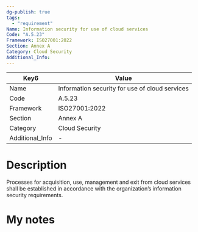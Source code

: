 ```yaml
---
dg-publish: true
tags:
  - "requirement"
Name: Information security for use of cloud services
Code: "A.5.23"
Framework: ISO27001:2022
Section: Annex A
Category: Cloud Security
Additional_Info: 
---
```


<div><table class="dataview table-view-table"><thead class="table-view-thead"><tr class="table-view-tr-header"><th class="table-view-th"><span>Key</span><span class="dataview small-text">6</span></th><th class="table-view-th"><span>Value</span></th></tr></thead><tbody class="table-view-tbody"><tr><td><span>Name</span></td><td><span>Information security for use of cloud services</span></td></tr><tr><td><span>Code</span></td><td><span>A.5.23</span></td></tr><tr><td><span>Framework</span></td><td><span>ISO27001:2022</span></td></tr><tr><td><span>Section</span></td><td><span>Annex A</span></td></tr><tr><td><span>Category</span></td><td><span>Cloud Security</span></td></tr><tr><td><span>Additional_Info</span></td><td><span>-</span></td></tr></tbody></table></div>

# Description

Processes for acquisition, use, management and exit from cloud services shall be established in accordance with the organization’s information security requirements.

# My notes
